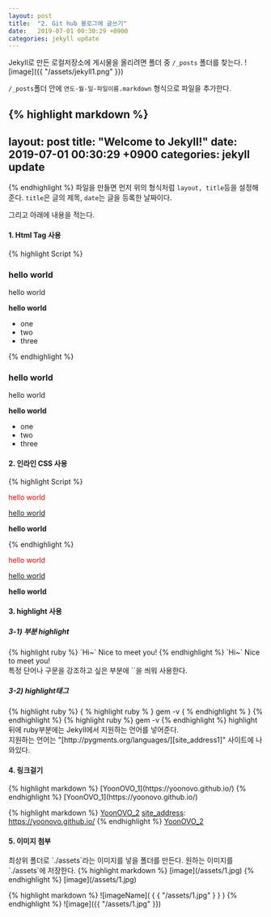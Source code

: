```yaml
---
layout: post
title:  "2. Git hub 블로그에 글쓰기"
date:   2019-07-01 00:30:29 +0900
categories: jekyll update
---
```


Jekyll로 만든 로컬저장소에 게시물을 올리려면 폴더 중 `/_posts` 폴더를 찾는다.
![image]({{ "/assets/jekyll1.png" }})

`/_posts`폴더 안에 `연도-월-일-파일이름.markdown` 형식으로 파일을 추가한다.

{% highlight markdown %}
---
layout: post
title:  "Welcome to Jekyll!"
date:   2019-07-01 00:30:29 +0900
categories: jekyll update
---
{% endhighlight %}
파일을 만들면 먼저 위의 형식처럼 `layout, title`등을 설정해 준다.
`title`은 글의 제목, `date`는 글을 등록한 날짜이다.

그리고 아래에 내용을 적는다.
<br>
<h4>1. Html Tag 사용</h4>
{% highlight Script %}
<h3>hello world</h3>
<p>hello world</p>
<b>hello world</b>
<ul>
  <li>one</li>
  <li>two</li>
  <li>three</li>
</ul>
{% endhighlight %}
<h3>hello world</h3>
<p>hello world</p>
<b>hello world</b>
<ul>
  <li>one</li>
  <li>two</li>
  <li>three</li>
</ul>

<h4>2. 인라인 CSS 사용</h4>
{% highlight Script %}
<p style="color:red;">hello world</p>
<p style="text-decoration:underline;">hello world</p>
<p style="font-weight:bold;">hello world</p>
{% endhighlight %}
<p style="color:red;">hello world</p>
<p style="text-decoration:underline;">hello world</p>
<p style="font-weight:bold;">hello world</p>

<h4>3. highlight 사용</h4>
<h5>3-1) 부분 highlight</h5>
{% highlight ruby %}
`Hi~` Nice to meet you!
{% endhighlight %}
`Hi~` Nice to meet you!<br>
특정 단어나 구문을 강조하고 싶은 부분에 ``을 씌워 사용한다.
<h5>3-2) highlight태그</h5>
{% highlight ruby %}
{ % highlight ruby % }
gem -v
{ % endhighlight % }
{% endhighlight %}
{% highlight ruby %}
gem -v
{% endhighlight %}
highlight뒤에 ruby부분에는 Jekyll에서 지원하는 언어를 넣어준다.
<br>
지원하는 언어는 "[http://pygments.org/languages/][site_address1]" 사이트에 나와있다.

<h4>4. 링크걸기</h4>
{% highlight markdown %}
[YoonOVO_1](https://yoonovo.github.io/)
{% endhighlight %}
[YoonOVO_1](https://yoonovo.github.io/)

{% highlight markdown %}
[YoonOVO_2][site_address]
[site_address]: https://yoonovo.github.io/
{% endhighlight %}
[YoonOVO_2][site_address]

<h4>5. 이미지 첨부</h4>
최상위 폴더로 `./assets`라는 이미지를 넣을 폴더를 만든다. 원하는 이미지를  `./assets`에 저장한다.
{% highlight markdown %}
[image](/assets/1.jpg)
{% endhighlight %}
[image](/assets/1.jpg)

{% highlight markdown %}
![imageName]( { { "/assets/1.jpg" } } )
{% endhighlight %}
![image]({{ "/assets/1.jpg" }})

[site_address]: https://yoonovo.github.io/
[site_address1]: http://pygments.org/languages/
